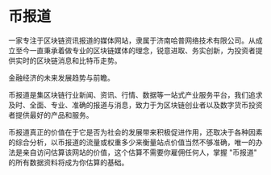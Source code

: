 # 币报道

一家专注于区块链资讯报道的媒体网站，隶属于济南哈普网络技术有限公司。从成立至今一直秉承着做专业的区块链媒体的理念，锐意进取、务实创新，为投资者提供实时的区块链消息和比特币走势。

金融经济的未来发展趋势与前瞻。

币报道是集区块链行业新闻、资讯、行情、数据等一站式产业服务平台，我们追求及时、全面、专业、准确的报道与消息，致力于为区块链创业者以及数字货币投资者提供最好的产品和服务。

币报道真正的价值在于它是否为社会的发展带来积极促进作用，还取决于各种因素的综合分析，以币报道的流量或权重多少来衡量站点价值当然不够准确，唯一的办法是亲自访问估算该网站的价值，这个估算不需要你雇佣任何人，掌握 "币报道" 的所有数据资料将成为你估算的基础。


